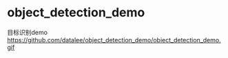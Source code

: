 # object_detection_demo
目标识别demo
https://github.com/datalee/object_detection_demo/obiect_detection_demo.gif
